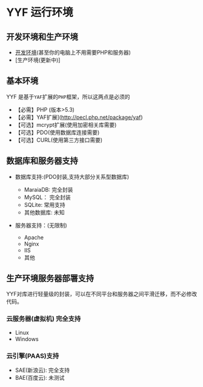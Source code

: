 YYF 运行环境
============


开发环境和生产环境
---------

* [开发环境](develop.MD)(甚至你的电脑上不用需要PHP和服务器)
* [生产环境(更新中)]



基本环境
------
YYF 是基于`YAF`扩展的`PHP`框架，所以这两点是必须的
* 【必需】PHP (版本>5.3) 
* 【必需】YAF扩展](http://pecl.php.net/package/yaf)
* 【可选】mcrypt扩展(使用加密相关库需要)
* 【可选】PDO(使用数据库连接需要)
* 【可选】CURL(使用第三方接口需要)


数据库和服务器支持
------
- 数据库支持:(PDO封装,支持大部分关系型数据库)
    * MaraiaDB: 完全封装
    * MySQL：   完全封装
    * SQLite:   常用支持
    * 其他数据库:    未知

- 服务器支持：(无限制)
    * Apache
    * Nginx
    * IIS
    * 其他



生产环境服务器部署支持
------
YYF对库进行轻量级的封装，可以在不同平台和服务器之间平滑迁移，而不必修改代码。

### 云服务器(虚拟机) 完全支持
* Linux
* Windows


### 云引擎(PAAS)支持
* SAE(新浪云): 完全支持
* BAE(百度云): 未测试
